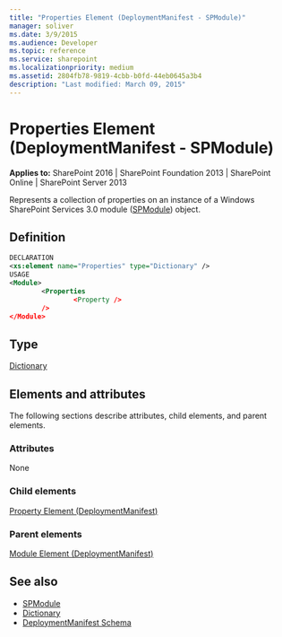 ```yaml
---
title: "Properties Element (DeploymentManifest - SPModule)"
manager: soliver
ms.date: 3/9/2015
ms.audience: Developer
ms.topic: reference
ms.service: sharepoint
ms.localizationpriority: medium
ms.assetid: 2804fb78-9819-4cbb-b0fd-44eb0645a3b4
description: "Last modified: March 09, 2015"
---
```


# Properties Element (DeploymentManifest - SPModule)

**Applies to:** SharePoint 2016 | SharePoint Foundation 2013 | SharePoint Online | SharePoint Server 2013 
  
Represents a collection of properties on an instance of a Windows SharePoint Services 3.0 module ([SPModule](https://msdn.microsoft.com/library/Microsoft.SharePoint.SPModule.aspx)) object. 

## Definition

```XML
DECLARATION
<xs:element name="Properties" type="Dictionary" />
USAGE
<Module>
        <Properties
                <Property />
        />
</Module>

```

## Type

[Dictionary](https://msdn.microsoft.com/library/System.Collections.Generic.Dictionary.aspx)
  
## Elements and attributes

The following sections describe attributes, child elements, and parent elements.

### Attributes

None
   
### Child elements

[Property Element (DeploymentManifest)](property-element-deploymentmanifest.md)
   
### Parent elements

[Module Element (DeploymentManifest)](module-element-deploymentmanifest.md)
   
## See also

- [SPModule](https://msdn.microsoft.com/library/Microsoft.SharePoint.SPModule.aspx)
- [Dictionary](https://msdn.microsoft.com/library/System.Collections.Generic.Dictionary.aspx)
- [DeploymentManifest Schema](deploymentmanifest-schema.md)

